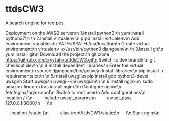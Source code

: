# ttdsCW3
A search engine for recipes.

Deployment on the AWS2 server:\n
1.Install python3:\n
yum install python37\n
\n
2.Install virtualenv:\n
pip3 install virtualenv\n
Add environment variables:\n
PATH=$PATH:/usr/local/bin\n
Create virtual environment:\n
virtualenv -p /usr/bin/python3 djangoenv\n
\n
3.Install git:\n
yum install git\n
Download the project:\n
git clone https://github.com/crystal-xu/ttdsCW3.git\n
Switch to dev branch:\n
git checkout dev\n
\n
4.Install dependent libraries:\n
Enter the virtual environment\n
source djangoenv/bin/active\n
Install libraries:\n
pip install -r requirements.txt\n
\n
5.Install uwsgi:\n
pip install gcc python3-devel uwsgi\n
Start uwsgi:\n
uwsgi --ini uwsgi.ini\n
\n
6.Install nginx:\n
sudo amazon-linux-extras install nginx1\n
Configure nginx:\n
/etc/nginx/nginx.conf\n
Switch to root user\n
Add configurations\n
    location / {\n
        include uwsgi_params;\n
        uwsgi_pass 127.0.0.1:8000;\n
    }\n

    location /static {\n
        alias /root/ttdsCW3/static;\n
    }\n
Start nginx\n


